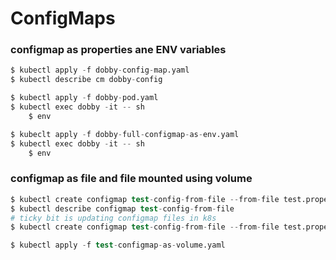 # ConfigMaps


### configmap as properties ane ENV variables
```s
$ kubectl apply -f dobby-config-map.yaml
$ kubectl describe cm dobby-config

$ kubectl apply -f dobby-pod.yaml
$ kubectl exec dobby -it -- sh
    $ env

$ kubeclt apply -f dobby-full-configmap-as-env.yaml
$ kubectl exec dobby -it -- sh
    $ env
```

### configmap as file and file mounted using volume
```s
$ kubectl create configmap test-config-from-file --from-file test.properties
$ kubectl describe configmap test-config-from-file
# ticky bit is updating configmap files in k8s
$ kubectl create configmap test-config-from-file --from-file test.properties -o yaml --dry-run=client | kubectl replace -f -

$ kubectl apply -f test-configmap-as-volume.yaml
```




